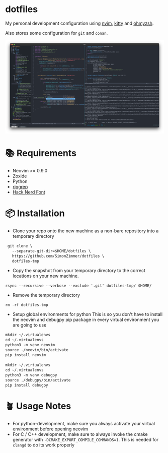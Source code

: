# dotfiles

My personal development configuration using [nvim](https://github.com/neovim/neovim), [kitty](https://github.com/kovidgoyal/kitty) and [ohmyzsh](https://github.com/ohmyzsh/ohmyzsh/).

Also stores some configuration for `git` and `conan`.

![demo](https://github.com/SimonZimmer/dotfiles/blob/master/.config/demo.png)

# 📚 Requirements
* Neovim >= 0.9.0
* Zoxide
* Python
* [ripgrep](https://github.com/BurntSushi/ripgrep#installation)
* [Hack Nerd Font](https://github.com/ryanoasis/nerd-fonts/releases/download/v3.0.1/FiraMono.zip)

# 📦 Installation
* Clone your repo onto the new machine as a non-bare repository into a temporary directory
```
 git clone \
   --separate-git-dir=$HOME/dotfiles \
   https://github.com/SimonZimmer/dotfiles \
   dotfiles-tmp
```

* Copy the snapshot from your temporary directory to the correct locations on your new machine.
```
rsync --recursive --verbose --exclude '.git' dotfiles-tmp/ $HOME/
```

* Remove the temporary directory
```
rm -rf dotfiles-tmp
```

* Setup global environments for python
This is so you don't have to install the neovim and debugpy pip package in every virtual environment you are going to use
```
mkdir ~/.virtualenvs
cd ~/.virtualenvs
python3 -m venv neovim
source ./neovim/bin/activate
pip install neovim

mkdir ~/.virtualenvs
cd ~/.virtualenvs
python3 -m venv debugpy
source ./debugpy/bin/activate
pip install debugpy
```

# 🪴 Usage Notes
* For python-development, make sure you always activate your virtual environment before opening neovim
* For C / C++ development, make sure to always invoke the cmake generator with `-DCMAKE_EXPORT_COMPILE_COMMANDS=1`.
This is needed for `clangd` to do its work properly
